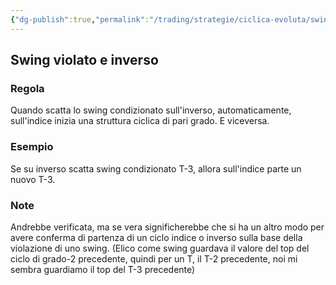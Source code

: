 ```yaml
---
{"dg-publish":true,"permalink":"/trading/strategie/ciclica-evoluta/swing-violato-e-ciclo-inverso/","dgHomeLink":true,"dgPassFrontmatter":false}
---
```



## Swing violato e inverso

### Regola

Quando scatta lo swing condizionato sull'inverso, automaticamente, sull'indice inizia una struttura ciclica di pari grado. E viceversa. 

### Esempio

Se su inverso scatta swing condizionato T-3, allora sull'indice parte un nuovo T-3. 

### Note

Andrebbe verificata, ma se vera significherebbe che si ha un altro modo per avere conferma di partenza di un ciclo indice o inverso sulla base della violazione di uno swing. (Elico come swing guardava il valore del top del ciclo di grado-2 precedente, quindi per un T, il T-2 precedente, noi mi sembra guardiamo il top del T-3 precedente)